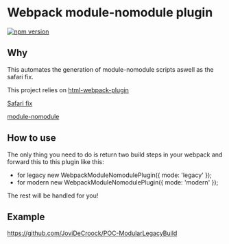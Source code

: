 # Webpack module-nomodule plugin

[![npm version](https://badge.fury.io/js/webpack-module-nomodule-plugin.svg)](https://badge.fury.io/js/webpack-module-nomodule-plugin)

## Why

This automates the generation of module-nomodule scripts aswell as the safari fix.

This project relies on [html-webpack-plugin](https://github.com/jantimon/html-webpack-plugin)

[Safari fix](https://gist.github.com/samthor/64b114e4a4f539915a95b91ffd340acc)

[module-nomodule](https://philipwalton.com/articles/deploying-es2015-code-in-production-today/)

## How to use

The only thing you need to do is return two build steps in your webpack and forward
this to this plugin like this:

- for legacy new WebpackModuleNomodulePlugin({ mode: 'legacy' });
- for modern new WebpackModuleNomodulePlugin({ mode: 'modern' });

The rest will be handled for you!

## Example

https://github.com/JoviDeCroock/POC-ModularLegacyBuild
